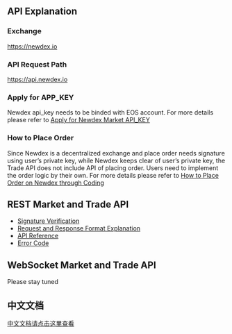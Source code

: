 ## API Explanation

### Exchange

https://newdex.io

### API Request Path

https://api.newdex.io

### Apply for APP_KEY

Newdex api_key needs to be binded with EOS account. For more details please refer to [Apply for Newdex Market API_KEY](/api/signup_app_key.md)  

### How to Place Order

Since Newdex is a decentralized exchange and place order needs signature using user’s private key, while Newdex keeps clear of user’s private key, the Trade API does not include API of placing order. Users need to implement the order logic by their own. For more details please refer to [How to Place Order on Newdex through Coding](/api/how_to_make_order.md)  

## REST Market and Trade API

* [Signature Verification](/api/REST_authentication.md)
* [Request and Response Format Explanation](/api/REST_request_response.md)
* [API Reference](/api/REST_api_reference.md)
* [Error Code](/api/REST_error_code.md)


## WebSocket Market and Trade API

Please stay tuned 


## 中文文档

[中文文档请点击这里查看](/README_zh.md)
